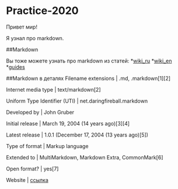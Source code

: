 # Practice-2020
Привет мир!

Я узнал про markdown.

##Markdown

Вы тоже можете узнать про markdown из статей:
*[wiki_ru](https://ru.wikipedia.org/wiki/Markdown)
*[wiki_en](https://en.wikipedia.org/wiki/Markdown )
*[guides](https://guides.github.com/features/mastering-markdown)

##Markdown в деталях
Filename extensions | .md, .markdown[1][2]

Internet media type | text/markdown[2]

Uniform Type Identifier (UTI) | net.daringfireball.markdown

Developed by | John Gruber

Initial release | March 19, 2004 (14 years ago)[3][4]

Latest release | 1.0.1 (December 17, 2004 (13 years ago)[5])

Type of format | Markup language

Extended to  | MultiMarkdown, Markdown Extra, CommonMark[6]

Open format? | yes[7]

Website | [ссылка](http://daringfireball.net/projects/markdown)

